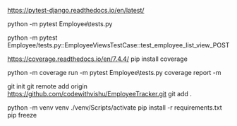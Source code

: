 https://pytest-django.readthedocs.io/en/latest/

python -m pytest Employee\tests.py

python -m pytest Employee/tests.py::EmployeeViewsTestCase::test_employee_list_view_POST

https://coverage.readthedocs.io/en/7.4.4/
pip install coverage

python -m coverage run -m pytest Employee\tests.py
coverage report -m

git init
git remote add origin https://github.com/codewithvishu/EmployeeTracker.git
git add .

python -m venv venv
./venv/Scripts/activate
pip install -r requirements.txt
pip freeze